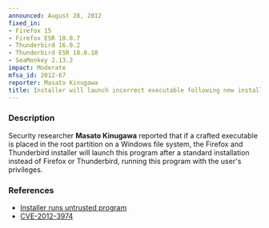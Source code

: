 ```yaml
---
announced: August 28, 2012
fixed_in:
- Firefox 15
- Firefox ESR 10.0.7
- Thunderbird 16.0.2
- Thunderbird ESR 10.0.10
- SeaMonkey 2.13.2
impact: Moderate
mfsa_id: 2012-67
reporter: Masato Kinugawa
title: Installer will launch incorrect executable following new installation
---
```


<h3>Description</h3>

<p>Security researcher <strong>Masato Kinugawa</strong> reported that if a
crafted executable is placed in the root partition on a Windows file system, the
Firefox and Thunderbird installer will launch this program after a standard
installation instead of Firefox or Thunderbird, running this program with the
user's privileges.
</p>


<h3>References</h3>

<ul>
  <li><a href="https://bugzilla.mozilla.org/show_bug.cgi?id=770478">
       Installer runs untrusted program</a></li>
  <li><a href="http://cve.mitre.org/cgi-bin/cvename.cgi?name=CVE-2012-3974" class="ex-ref">CVE-2012-3974</a></li>
</ul>



